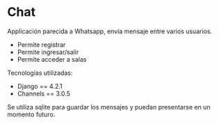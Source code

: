 # Chat 

Applicación parecida a Whatsapp, envía mensaje entre varios usuarios.
- Permite registrar
- Permite ingresar/salir
- Permite acceder a salas

Tecnologías utilizadas:
- Django == 4.2.1
- Channels == 3.0.5

Se utiliza sqlite para guardar los mensajes y puedan presentarse en un momento futuro.